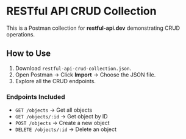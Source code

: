 # RESTful API CRUD Collection

This is a Postman collection for **restful-api.dev** demonstrating CRUD operations.

## How to Use
1. Download `restful-api-crud-collection.json`.
2. Open Postman → Click **Import** → Choose the JSON file.
3. Explore all the CRUD endpoints.

### Endpoints Included
- `GET /objects` → Get all objects
- `GET /objects/:id` → Get object by ID
- `POST /objects` → Create a new object
- `DELETE /objects/:id` → Delete an object
